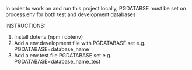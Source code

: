In order to work on and run this project locally, PGDATABSE must be set on process.env for both test and development databases

INSTRUCTIONS:

1. Install dotenv (npm i dotenv)
2. Add a env.development file with PGDATABASE set e.g. PGDATABASE=database_name
3. Add a env.test file PGDATABASE set e.g. PGDATABASE=database_name_test
